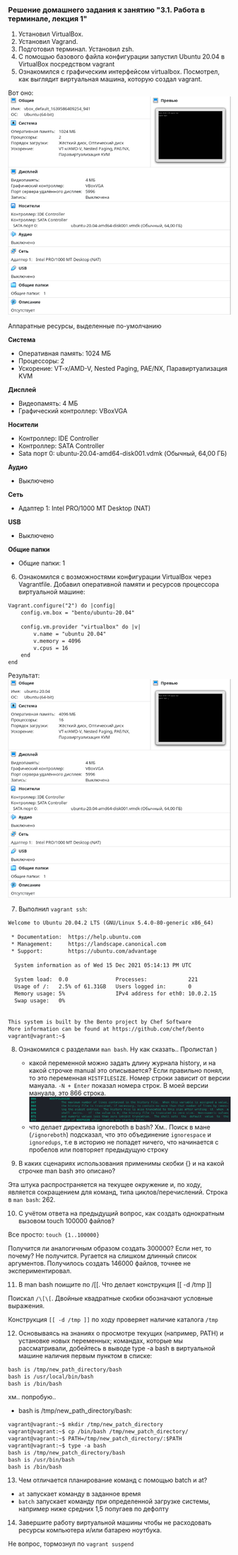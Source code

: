 ### Решение домашнего задания к занятию "3.1. Работа в терминале, лекция 1"

1. Установил VirtualBox.
2. Установил Vagrand.
3. Подготовил терминал. Установил zsh.
4. С помощью базового файла конфигурации запустил Ubuntu 20.04 в VirtualBox посредством vagrant
5. Ознакомился с графическим интерфейсом virtualbox. Посмотрел, как выглядит виртуальная машина, которую создал vagrant.

Вот оно: ![img1](img/img1.png)

Аппаратные ресурсы, выделенные по-умолчанию

**Система**
   - Оперативная память: 1024 МБ
   - Процессоры: 2
   - Ускорение: VT-x/AMD-V, Nested Paging, PAE/NX, Паравиртуализация KVM

**Дисплей**
   - Видеопамять: 4 МБ
   - Графический контроллер: VBoxVGA

**Носители**
   - Контроллер: IDE Controller
   - Контроллер: SATA Controller
   - Sata порт 0: ubuntu-20.04-amd64-disk001.vdmk (Обычный, 64,00 ГБ)

**Аудио**
   - Выключено

**Сеть**
   - Адаптер 1: Intel PRO/1000 MT Desktop (NAT)

**USB**
   - Выключено

**Общие папки**
   - Общие папки: 1

6. Ознакомился с возможностями конфигурации VirtualBox через Vagrantfile. Добавил оперативной памяти и 
ресурсов процессора виртуальной машине:
```
Vagrant.configure("2") do |config|
	config.vm.box = "bento/ubuntu-20.04"

    config.vm.provider "virtualbox" do |v|
        v.name = "ubuntu 20.04"
        v.memory = 4096
        v.cpus = 16
    end
end
```

Результат: ![img2](img/img2.png)

7. Выполнил `vagrant ssh`:
```
Welcome to Ubuntu 20.04.2 LTS (GNU/Linux 5.4.0-80-generic x86_64)

 * Documentation:  https://help.ubuntu.com
 * Management:     https://landscape.canonical.com
 * Support:        https://ubuntu.com/advantage

  System information as of Wed 15 Dec 2021 05:14:13 PM UTC

  System load:  0.0               Processes:             221
  Usage of /:   2.5% of 61.31GB   Users logged in:       0
  Memory usage: 5%                IPv4 address for eth0: 10.0.2.15
  Swap usage:   0%


This system is built by the Bento project by Chef Software
More information can be found at https://github.com/chef/bento
vagrant@vagrant:~$ 
```

8. Ознакомился с разделами `man bash`. Ну как сказать.. Пролистал )
   - какой переменной можно задать длину журнала history, и на какой строчке manual это описывается? Если правильно
понял, то это переменная `HISTFILESIZE`. Номер строки зависит от версии мануала. `-N + Enter` показал номера строк. 
В моей версии мануала, это 866 строка. ![img3](img/img3.png)
   - что делает директива ignoreboth в bash? Хм.. Поиск в мане (`/ignoreboth`) подсказал, что это объединение 
`ignorespace` и `ignoredups`, т.е в историю не попадет ничего, что начинается с пробелов или повторяет предыдущую
строку

9. В каких сценариях использования применимы скобки {} и на какой строчке man bash это описано?

Эта штука распространяется на текущее окружение и, по ходу, является сокращением для команд, типа циклов/перечислений. 
Строка в `man bash`: 262.

10. С учётом ответа на предыдущий вопрос, как создать однократным вызовом touch 100000 файлов?

Все просто: `touch {1..100000}`

Получится ли аналогичным образом создать 300000? Если нет, то почему? 
Не получится. Ругается на слишком длинный список аргументов. Получилось создать 146000 файлов, точнее 
не экспериментировал. 

11. В man bash поищите по /\[\[. Что делает конструкция [[ -d /tmp ]]

Поискал `/\[\[`. Двойные квадратные скобки обозначают условные выражения. 

Конструкция `[[ -d /tmp ]]` по ходу проверяет наличие каталога `/tmp`

12. Основываясь на знаниях о просмотре текущих (например, PATH) и установке новых переменных; командах, которые мы 
рассматривали, добейтесь в выводе type -a bash в виртуальной машине наличия первым пунктом в списке:
```
bash is /tmp/new_path_directory/bash
bash is /usr/local/bin/bash
bash is /bin/bash
```

хм.. попробую..

   - bash is /tmp/new_path_directory/bash:
```
vagrant@vagrant:~$ mkdir /tmp/new_patch_directory
vagrant@vagrant:~$ cp /bin/bash /tmp/new_patch_directory/
vagrant@vagrant:~$ PATH=/tmp/new_patch_directory/:$PATH
vagrant@vagrant:~$ type -a bash
bash is /tmp/new_patch_directory/bash
bash is /usr/bin/bash
bash is /bin/bash
```

13. Чем отличается планирование команд с помощью batch и at?

   - `at` запускает команду в заданное время
   - `batch` запускает команду при определенной загрузке системы, например ниже средних 1,5 попугаев по дефолту 

14. Завершите работу виртуальной машины чтобы не расходовать ресурсы компьютера и/или батарею ноутбука.

Не вопрос, тормознул по `vagrant suspend`